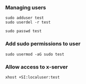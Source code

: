 ---
---

### Managing users
```shell
sudo adduser test
sudo userdel -r test

sudo passwd test
```
### Add sudo permissions to user
```shell
sudo usermod -aG sudo test
```

### Allow access to x-server
```shell
xhost +SI:localuser:test
```
